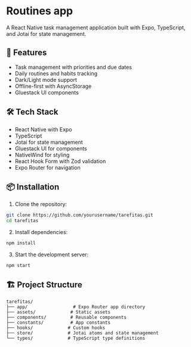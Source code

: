 # Routines app

A React Native task management application built with Expo, TypeScript, and Jotai for state management.

## 🚀 Features

- Task management with priorities and due dates
- Daily routines and habits tracking
- Dark/Light mode support
- Offline-first with AsyncStorage
- Gluestack UI components

## 🛠 Tech Stack

- React Native with Expo
- TypeScript
- Jotai for state management
- Gluestack UI for components
- NativeWind for styling
- React Hook Form with Zod validation
- Expo Router for navigation

## 📦 Installation

1. Clone the repository:
```bash
git clone https://github.com/yourusername/tarefitas.git
cd tarefitas
```

2. Install dependencies:
```bash
npm install
```

3. Start the development server:
```bash
npm start
```


## 🏗 Project Structure

```
tarefitas/
├── app/                 # Expo Router app directory
├── assets/             # Static assets
├── components/         # Reusable components
├── constants/          # App constants
├── hooks/             # Custom hooks
├── store/             # Jotai atoms and state management
└── types/             # TypeScript type definitions
```